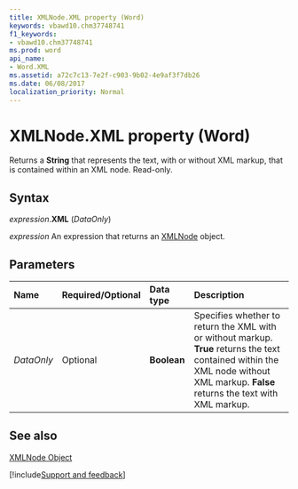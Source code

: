 ```yaml
---
title: XMLNode.XML property (Word)
keywords: vbawd10.chm37748741
f1_keywords:
- vbawd10.chm37748741
ms.prod: word
api_name:
- Word.XML
ms.assetid: a72c7c13-7e2f-c903-9b02-4e9af3f7db26
ms.date: 06/08/2017
localization_priority: Normal
---
```



# XMLNode.XML property (Word)

Returns a  **String** that represents the text, with or without XML markup, that is contained within an XML node. Read-only.


## Syntax

_expression_.**XML** (_DataOnly_)

_expression_ An expression that returns an [XMLNode](./Word.XMLNode.md) object.


## Parameters



|Name|Required/Optional|Data type|Description|
|:-----|:-----|:-----|:-----|
| _DataOnly_|Optional| **Boolean**|Specifies whether to return the XML with or without markup.  **True** returns the text contained within the XML node without XML markup. **False** returns the text with XML markup.|

## See also


[XMLNode Object](Word.XMLNode.md)

[!include[Support and feedback](~/includes/feedback-boilerplate.md)]